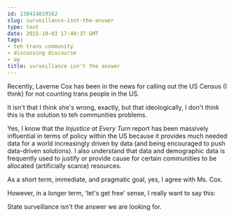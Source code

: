 ```yaml
---
id: 130414819162
slug: surveillance-isnt-the-answer
type: text
date: 2015-10-03 17:49:37 GMT
tags:
- teh trans community
- discussing discourse
- op
title: surveillance isn't the answer
---
```

Recently, Laverne Cox has been in the news for calling out the US Census (I think) for not counting trans people in the US.

It isn't that I think she's wrong, exactly, but that ideologically, I don't think this is the solution to teh communities problems. 

Yes, I know that the _Injustice at Every Turn_ report has been massively influential in terms of policy within the US because it provides much needed data for a world increasingly driven by data (and being encouraged to push data-driven solutions). I also understand that data and demographic data is frequently used to justify or provide cause for certain communities to be allocated (artificially scarce) resources. 

As a short term, immediate, and pragmatic goal, yes, I agree with Ms. Cox. 

However, in a longer term, 'let's get free' sense, I really want to say this:

State surveillance isn't the answer we are looking for.